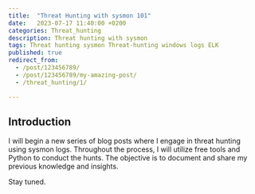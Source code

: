 ```yaml
---
title:  "Threat Hunting with sysmon 101"
date:   2023-07-17 11:40:00 +0200
categories: Threat_hunting
description: Threat hunting with sysmon 
tags: Threat hunting sysmon Threat-hunting windows logs ELK
published: true
redirect_from:
  - /post/123456789/
  - /post/123456789/my-amazing-post/
  - /threat_hunting/1/

---
```

## **Introduction**

I will begin a new series of blog posts where I engage in threat hunting using sysmon logs. Throughout the process, I will utilize free tools and Python to conduct the hunts. The objective is to document and share my previous knowledge and insights.





Stay tuned.
